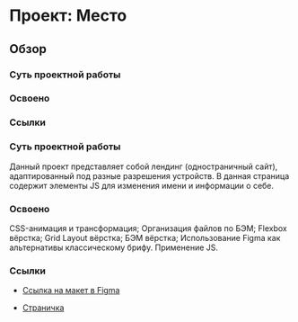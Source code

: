 # Проект: Место

## Обзор
### Суть проектной работы
### Освоено
### Ссылки


### Суть проектной работы

Данный проект представляет собой лендинг (одностраничный сайт), адаптированный под разные разрешения устройств. В данная страница содержит элементы JS для изменения имени и информации о себе.


### Освоено

CSS-анимация и трансформация;
Организация файлов по БЭМ;
Flexbox вёрстка;
Grid Layout вёрстка;
БЭМ вёрстка;
Использование Figma как альтернативы классическому брифу.
Применение JS.


### Ссылки

* [Ссылка на макет в Figma](https://www.figma.com/file/2cn9N9jSkmxD84oJik7xL7/JavaScript.-Sprint-4?node-id=0%3A1)

* [Страничка](https://aflamme.github.io/mesto/)

